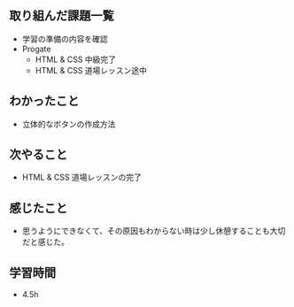 ## 取り組んだ課題一覧
- 学習の準備の内容を確認
- Progate
  - HTML & CSS 中級完了
  - HTML & CSS 道場レッスン途中　   
## わかったこと
- 立体的なボタンの作成方法  
## 次やること
- HTML & CSS 道場レッスンの完了
## 感じたこと
- 思うようにできなくて、その原因もわからない時は少し休憩することも大切だと感じた。
## 学習時間
- 4.5h
